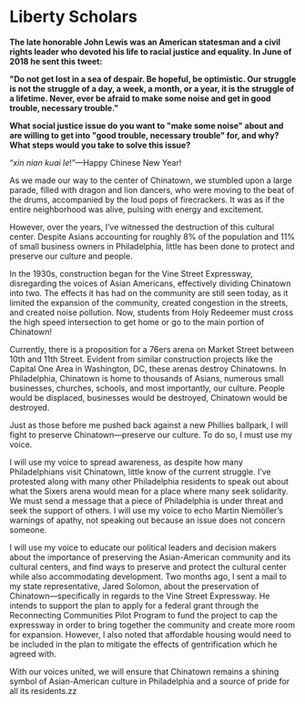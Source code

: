 # Liberty Scholars
**The late honorable John Lewis was an American statesman and a civil rights leader who devoted his life to racial justice and equality. In June of 2018 he sent this tweet:**

**"Do not get lost in a sea of despair. Be hopeful, be optimistic. Our struggle is not the struggle of a day, a week, a month, or a year, it is the struggle of a lifetime. Never, ever be afraid to make some noise and get in good trouble, necessary trouble."**

**What social justice issue do you want to "make some noise" about and are willing to get into "good trouble, necessary trouble" for, and why? What steps would you take to solve this issue?**

“*xin nian kuai le*!”—Happy Chinese New Year! 

As we made our way to the center of Chinatown, we stumbled upon a large parade, filled with dragon and lion dancers, who were moving to the beat of the drums, accompanied by the loud pops of firecrackers. It was as if the entire neighborhood was alive, pulsing with energy and excitement.

However, over the years, I’ve witnessed the destruction of this cultural center. Despite Asians accounting for roughly 8% of the population and 11% of small business owners in Philadelphia, little has been done to protect and preserve our culture and people.

In the 1930s, construction began for the Vine Street Expressway, disregarding the voices of Asian Americans, effectively dividing Chinatown into two. The effects it has had on the community are still seen today, as it limited the expansion of the community, created congestion in the streets, and created noise pollution. Now, students from Holy Redeemer must cross the high speed intersection to get home or go to the main portion of Chinatown!

Currently, there is a proposition for a 76ers arena on Market Street between 10th and 11th Street. Evident from similar construction projects like the Capital One Area in Washington, DC, these arenas destroy Chinatowns. In Philadelphia, Chinatown is home to thousands of Asians, numerous small businesses, churches, schools, and most importantly, our culture. People would be displaced, businesses would be destroyed, Chinatown would be destroyed.

Just as those before me pushed back against a new Phillies ballpark, I will fight to preserve Chinatown—preserve our culture. To do so, I must use my voice. 

I will use my voice to spread awareness, as despite how many Philadelphians visit Chinatown, little know of the current struggle. I’ve protested along with many other Philadelphia residents to speak out about what the Sixers arena would mean for a place where many seek solidarity. We must send a message that a piece of Philadelphia is under threat and seek the support of others. I will use my voice to echo Martin Niemöller’s warnings of apathy, not speaking out because an issue does not concern someone. 

I will use my voice to educate our political leaders and decision makers about the importance of preserving the Asian-American community and its cultural centers, and find ways to preserve and protect the cultural center while also accommodating development. Two months ago, I sent a mail to my state representative, Jared Solomon, about the preservation of Chinatown—specifically in regards to the Vine Street Expressway. He intends to support the plan to apply for a federal grant through the Reconnecting Communities Pilot Program to fund the project to cap the expressway in order to bring together the community and create more room for expansion. However, I also noted that affordable housing would need to be included in the plan to mitigate the effects of gentrification which he agreed with. 

With our voices united, we will ensure that Chinatown remains a shining symbol of Asian-American culture in Philadelphia and a source of pride for all its residents.zz